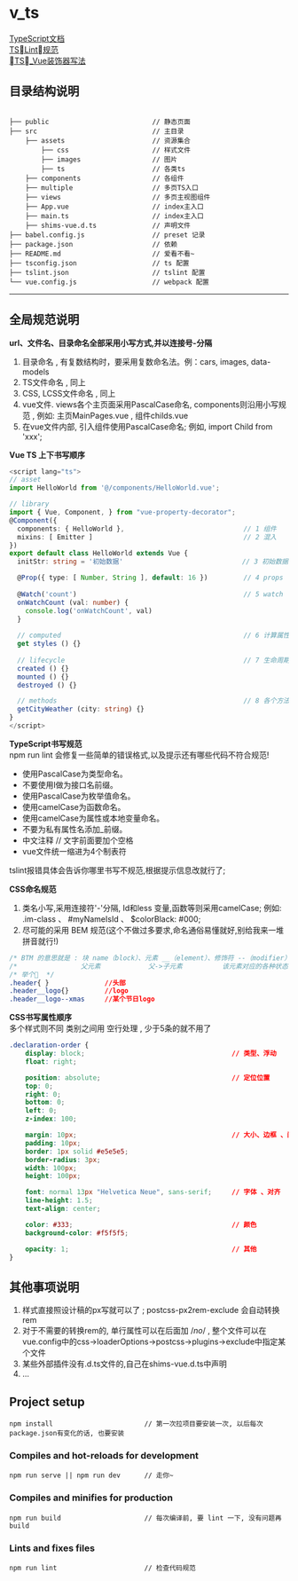 # v_ts
[TypeScript文档](https://www.tslang.cn/docs/home.html)  
[TSLint规范](https://palantir.github.io/tslint/rules/)  
[TS_Vue装饰器写法](https://github.com/kaorun343/vue-property-decorator#propoptions-propoptions--constructor--constructor---decorator)

## 目录结构说明
```catalog  

├── public                          // 静态页面
├── src                             // 主目录
    ├── assets                      // 资源集合
        ├── css                     // 样式文件
        ├── images                  // 图片
        ├── ts                      // 各类ts
    ├── components                  // 各组件
    ├── multiple                    // 多页TS入口
    ├── views                       // 多页主视图组件
    ├── App.vue                     // index主入口
    ├── main.ts                     // index主入口
    ├── shims-vue.d.ts              // 声明文件
├── babel.config.js                 // preset 记录
├── package.json                    // 依赖
├── README.md                       // 爱看不看~
├── tsconfig.json                   // ts 配置
├── tslint.json                     // tslint 配置
└── vue.config.js                   // webpack 配置  

```

***

## 全局规范说明

**url、文件名、目录命名全部采用小写方式,并以连接号-分隔**   
1. 目录命名 , 有复数结构时，要采用复数命名法。例：cars, images, data-models  
2. TS文件命名 , 同上  
3. CSS, LCSS文件命名 , 同上  
4. vue文件. views各个主页面采用PascalCase命名, components则沿用小写规范 , 例如: 主页MainPages.vue , 组件childs.vue  
5. 在vue文件内部, 引入组件使用PascalCase命名; 例如, import Child from 'xxx';  <Child :sendValue='anything' />   

**Vue TS 上下书写顺序**
```ts
<script lang="ts">
// asset
import HelloWorld from '@/components/HelloWorld.vue';

// library
import { Vue, Component, } from "vue-property-decorator";
@Component({
  components: { HelloWorld },                              // 1 组件
  mixins: [ Emitter ]                                      // 2 混入
})
export default class HelloWorld extends Vue {
  initStr: string = '初始数据'                              // 3 初始数据,声明

  @Prop({ type: [ Number, String ], default: 16 })         // 4 props
                                       
  @Watch('count')                                          // 5 watch   
  onWatchCount (val: number) {
    console.log('onWatchCount', val)
  }
     
  // computed                                              // 6 计算属性
  get styles () {}
  
  // lifecycle                                             // 7 生命周期
  created () {}
  mounted () {}
  destroyed () {}

  // methods                                               // 8 各个方法放在最后
  getCityWeather (city: string) {}
}
</script>
```  

**TypeScript书写规范**  
npm run lint 会修复一些简单的错误格式,以及提示还有哪些代码不符合规范!  
   + 使用PascalCase为类型命名。
   + 不要使用I做为接口名前缀。
   + 使用PascalCase为枚举值命名。
   + 使用camelCase为函数命名。
   + 使用camelCase为属性或本地变量命名。
   + 不要为私有属性名添加_前缀。
   + 中文注释 // 文字前面要加个空格
   + vue文件统一缩进为4个制表符  

tslint报错具体会告诉你哪里书写不规范,根据提示信息改就行了;  


**CSS命名规范**
1. 类名小写,采用连接符'-'分隔, Id和less 变量,函数等则采用camelCase;   例如: .im-class 、 #myNameIsId 、 $colorBlack: #000;
2. 尽可能的采用 BEM 规范(这个不做过多要求,命名通俗易懂就好,别给我来一堆拼音就行!)
```css
/* BTM 的意思就是 : 块 name（block）、元素 __（element）、修饰符 --（modifier）*/
/*                父元素            父->子元素          该元素对应的各种状态  */
/* 举个🌰  */
.header{ }              //头部
.header__logo{}         //logo
.header__logo--xmas     //某个节日logo
```

**CSS书写属性顺序**  
多个样式则不同 类别之间用 空行处理 , 少于5条的就不用了  
```css
.declaration-order {
    display: block;                                     // 类型、浮动
    float: right;

    position: absolute;                                 // 定位位置
    top: 0;
    right: 0;
    bottom: 0;
    left: 0;
    z-index: 100;

    margin: 10px;                                       // 大小、边框 、间距
    padding: 10px;
    border: 1px solid #e5e5e5;                          
    border-radius: 3px;
    width: 100px;
    height: 100px;

    font: normal 13px "Helvetica Neue", sans-serif;     // 字体 、对齐
    line-height: 1.5;
    text-align: center;

    color: #333;                                        // 颜色
    background-color: #f5f5f5;

    opacity: 1;                                         // 其他
}
```


## 其他事项说明  
1. 样式直接照设计稿的px写就可以了 ; postcss-px2rem-exclude 会自动转换rem 
2. 对于不需要的转换rem的, 单行属性可以在后面加 /*no*/ , 整个文件可以在vue.config中的css->loaderOptions->postcss->plugins->exclude中指定某个文件
3. 某些外部插件没有.d.ts文件的,自己在shims-vue.d.ts中声明
4. ...


## Project setup
```
npm install                       // 第一次拉项目要安装一次, 以后每次package.json有变化的话, 也要安装
```

### Compiles and hot-reloads for development
```
npm run serve || npm run dev      // 走你~
```

### Compiles and minifies for production
```
npm run build                     // 每次编译前, 要 lint 一下, 没有问题再build
```

### Lints and fixes files
```
npm run lint                      // 检查代码规范
```
